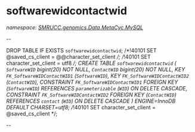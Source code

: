 ﻿# softwarewidcontactwid
_namespace: [SMRUCC.genomics.Data.MetaCyc.MySQL](./index.md)_

--
 
 DROP TABLE IF EXISTS `softwarewidcontactwid`;
 /*!40101 SET @saved_cs_client = @@character_set_client */;
 /*!40101 SET character_set_client = utf8 */;
 CREATE TABLE `softwarewidcontactwid` (
 `SoftwareWID` bigint(20) NOT NULL,
 `ContactWID` bigint(20) NOT NULL,
 KEY `FK_SoftwareWIDContactWID1` (`SoftwareWID`),
 KEY `FK_SoftwareWIDContactWID2` (`ContactWID`),
 CONSTRAINT `FK_SoftwareWIDContactWID1` FOREIGN KEY (`SoftwareWID`) REFERENCES `parameterizable` (`WID`) ON DELETE CASCADE,
 CONSTRAINT `FK_SoftwareWIDContactWID2` FOREIGN KEY (`ContactWID`) REFERENCES `contact` (`WID`) ON DELETE CASCADE
 ) ENGINE=InnoDB DEFAULT CHARSET=utf8;
 /*!40101 SET character_set_client = @saved_cs_client */;
 
 --




